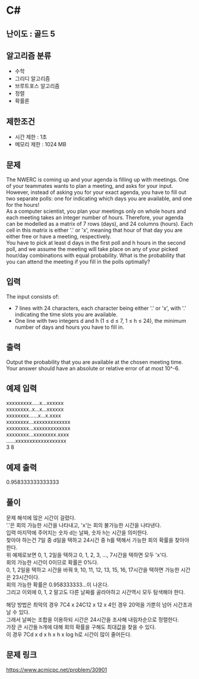 # C#

## 난이도 : 골드 5

## 알고리즘 분류
  - 수학
  - 그리디 알고리즘
  - 브루트포스 알고리즘
  - 정렬
  - 확률론

## 제한조건
  - 시간 제한 : 1초
  - 메모리 제한 : 1024 MB

## 문제
The NWERC is coming up and your agenda is filling up with meetings. One of your teammates wants to plan a meeting, and asks for your input. However, instead of asking you for your exact agenda, you have to fill out two separate polls: one for indicating which days you are available, and one for the hours!<br/>
As a computer scientist, you plan your meetings only on whole hours and each meeting takes an integer number of hours. Therefore, your agenda can be modelled as a matrix of 7 rows (days), and 24 columns (hours). Each cell in this matrix is either '.' or 'x', meaning that hour of that day you are either free or have a meeting, respectively.<br/>
You have to pick at least d days in the first poll and h hours in the second poll, and we assume the meeting will take place on any of your picked hour/day combinations with equal probability. What is the probability that you can attend the meeting if you fill in the polls optimally?<br/>

## 입력
The input consists of:
  - 7 lines with 24 characters, each character being either '.' or 'x', with '.' indicating the time slots you are available.
  - One line with two integers d and h (1 ≤ d ≤ 7, 1 ≤ h ≤ 24), the minimum number of days and hours you have to fill in.

## 출력
Output the probability that you are available at the chosen meeting time.<br/>
Your answer should have an absolute or relative error of at most 10^-6.

## 예제 입력
xxxxxxxxx.....x...xxxxxx<br/>
xxxxxxxx..x...x...xxxxxx<br/>
xxxxxxxx......x...x.xxxx<br/>
xxxxxxxx...xxxxxxxxxxxxx<br/>
xxxxxxxx...xxxxxxxxxxxxx<br/>
xxxxxxxx...xxxxxxxx.xxxx<br/>
......xxxxxxxxxxxxxxxxxx<br/>
3 8<br/>

## 예제 출력
0.958333333333333<br/>

## 풀이
문제 해석에 많은 시간이 걸렸다.<br/>
'.'은 회의 가능한 시간을 나타내고, 'x'는 회의 불가능한 시간을 나타낸다.<br/>
입력 마지막에 주어지는 숫자 d는 날짜, 숫자 h는 시간을 의미한다.<br/>
찾아야 하는건 7일 중 d일을 택하고 24시간 중 h를 택해서 가능한 회의 확률을 찾아야 한다.<br/>
위 예제로보면 0, 1, 2일을 택하고 0, 1, 2, 3, ..., 7시간을 택하면 모두 'x'다.<br/>
회의 가능한 시간이 0이므로 확률은 0%다.<br/>
0, 1, 2일을 택하고 시간을 바꿔 9, 10, 11, 12, 13, 15, 16, 17시간을 택하면 가능한 시간은 23시간이다.<br/>
회의 가능한 확률은 0.958333333...이 나온다.<br/>
그리고 이외에 0, 1, 2 말고도 다른 날짜를 골라야하고 시간역시 모두 탐색해야 한다.<br/>


해당 방법은 최악의 경우 7C4 x 24C12 x 12 x 4인 경우 20억을 가뿐히 넘어 시간초과 날 수 있다.<br/>
그래서 날짜는 조합을 이용하되 시간은 24시간을 조사해 내림차순으로 정렬한다.<br/>
가장 큰 시간들 h개에 대해 회의 확률을 구해도 최대값을 찾을 수 있다.<br/>
이 경우 7Cd x d x h x h x log h로 시간이 많이 줄어든다.<br/>


## 문제 링크
https://www.acmicpc.net/problem/30901
